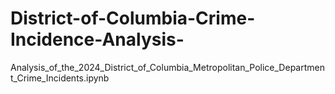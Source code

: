 # District-of-Columbia-Crime-Incidence-Analysis-
Analysis_of_the_2024_District_of_Columbia_Metropolitan_Police_Department_Crime_Incidents.ipynb
